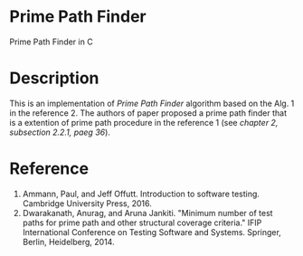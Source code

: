 # Prime Path Finder
Prime Path Finder in C

# Description
This is an implementation of _Prime Path Finder_ algorithm based on the Alg. 1 in the reference 2. The authors of paper proposed a prime path finder that is a extention of prime path procedure in the reference 1 (see _chapter 2, subsection 2.2.1, paeg 36_).  


# Reference
1. Ammann, Paul, and Jeff Offutt. Introduction to software testing. Cambridge University Press, 2016.
2. Dwarakanath, Anurag, and Aruna Jankiti. "Minimum number of test paths for prime path and other structural coverage criteria." IFIP International Conference on Testing Software and Systems. Springer, Berlin, Heidelberg, 2014.
